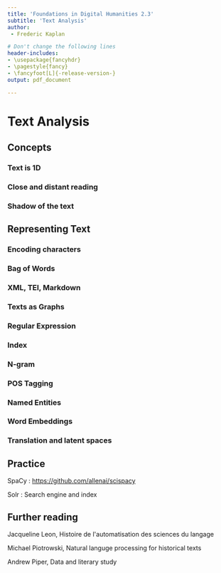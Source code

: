 ```yaml
---
title: 'Foundations in Digital Humanities 2.3'
subtitle: 'Text Analysis'
author:
 - Frederic Kaplan

# Don't change the following lines
header-includes:
- \usepackage{fancyhdr}
- \pagestyle{fancy}
- \fancyfoot[L]{-release-version-}
output: pdf_document

---
```


# Text Analysis

## Concepts

### Text is 1D

### Close and distant reading

### Shadow of the text 

## Representing Text

### Encoding characters 

### Bag of Words

### XML, TEI, Markdown

### Texts as Graphs

### Regular Expression

### Index 

### N-gram

### POS Tagging

### Named Entities

### Word Embeddings

### Translation and latent spaces

## Practice

SpaCy : https://github.com/allenai/scispacy

Solr : Search engine and index



## Further reading

Jacqueline Leon, Histoire de l'automatisation des sciences du langage

Michael Piotrowski, Natural languge processing for historical texts

Andrew Piper, Data and literary study



